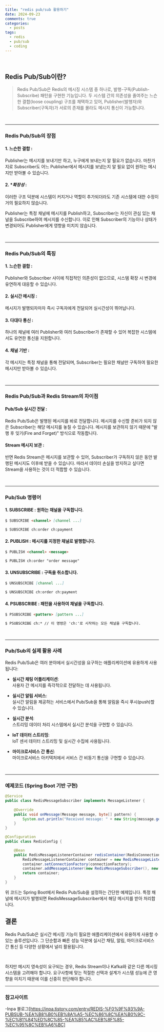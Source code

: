 ```yaml
---
title: "redis pub/sub 활용하기"
date: 2024-09-23
comments: true
categories:
  - posts
tags:
  - redis
  - pub/sub
  - coding
---
```


<br>

## Redis Pub/Sub이란?
> Redis Pub/Sub은 Redis의 메시징 시스템 중 하나로, 발행-구독(Publish-Subscribe) 패턴을 구현한 기능입니다. 두 시스템 간의 의존성을 줄여주는 느슨한 결합(loose coupling) 구조를 채택하고 있어, Publisher(발행자)와 Subscriber(구독자)가 서로의 존재를 몰라도 메시지 통신이 가능합니다.


<br>

---

### Redis Pub/Sub의 장점

#### 1. **느슨한 결합** :<br>
Publisher는 메시지를 보내기만 하고, 누구에게 보내는지 알 필요가 없습니다. 마찬가지로 Subscriber도 어느 Publisher에서 메시지를 보냈는지 알 필요 없이 원하는 메시지만 받아볼 수 있습니다.

#### 2. **확장성* :<br>
이러한 구조 덕분에 시스템이 커지거나 역할이 추가되더라도 기존 시스템에 대한 수정이 거의 필요하지 않습니다.



Publisher는 특정 채널에 메시지를 Publish하고, Subscriber는 자신이 관심 있는 채널을 Subscribe하여 메시지를 수신합니다. 이로 인해 Subscriber의 기능이나 상태가 변경되어도 Publisher에게 영향을 미치지 않습니다.


<br>

---


### Redis Pub/Sub의 특징

#### 1. **느슨한 결합** :<br>
Publisher와 Subscriber 사이에 직접적인 의존성이 없으므로, 시스템 확장 시 변경에 유연하게 대응할 수 있습니다.

#### 2. **실시간 메시징** :<br>
메시지가 발행되자마자 즉시 구독자에게 전달되어 실시간성이 뛰어납니다.

#### 3. **다대다 통신** :<br>
하나의 채널에 여러 Publisher와 여러 Subscriber가 존재할 수 있어 복잡한 시스템에서도 유연한 통신을 지원합니다.

#### 4. **채널 기반** :<br>
각 메시지는 특정 채널을 통해 전달되며, Subscriber는 필요한 채널만 구독하여 필요한 메시지만 받아볼 수 있습니다.


<br>


---

### Redis Pub/Sub과 Redis Stream의 차이점

#### **Pub/Sub 실시간 전달** :<br>

Redis Pub/Sub은 발행된 메시지를 바로 전달합니다. 메시지를 수신할 준비가 되지 않은 Subscriber는 해당 메시지를 놓칠 수 있습니다. 메시지를 보관하지 않기 때문에 "발행 후 잊기(Fire and Forget)" 방식으로 작동합니다.

#### **Stream 메시지 보관** :<br>

반면 Redis Stream은 메시지를 보관할 수 있어, Subscriber가 구독하지 않은 동안 발행된 메시지도 이후에 받을 수 있습니다. 따라서 데이터 손실을 방지하고 싶다면 Stream을 사용하는 것이 더 적합할 수 있습니다.


<br>


---

### Pub/Sub 명령어

#### 1. **SUBSCRIBE** : 원하는 채널을 구독합니다.
```markdown
$ SUBSCRIBE <channel> [channel ...] 

$ SUBSCRIBE ch:order ch:payment
```

#### 2. **PUBLISH** : 메시지를 지정한 채널로 발행합니다.
```markdown
$ PUBLISH <channel> <message>

$ PUBLISH ch:order "order message"
```

#### 3. **UNSUBSCRIBE** : 구독을 취소합니다.
```markdown
$ UNSUBSCRIBE [channel ...]

$ UNSUBSCRIBE ch:order ch:payment
```

#### 4. **PSUBSCRIBE** : 패턴을 사용하여 채널을 구독합니다.
```markdown
$ PSUBSCRIBE <pattern> [pattern ...]

$ PSUBSCRIBE ch:* // 이 명령은 'ch:'로 시작하는 모든 채널을 구독합니다.
```

<br>


---

### Pub/Sub의 실제 활용 사례 
Redis Pub/Sub은 여러 분야에서 실시간성을 요구하는 애플리케이션에 유용하게 사용됩니다:

- **실시간 채팅 어플리케이션**: <br>
사용자 간 메시지를 즉각적으로 전달하는 데 사용됩니다.

- **실시간 알림 서비스**: <br>
실시간 알림을 제공하는 서비스에서 Pub/Sub을 통해 알림을 즉시 푸시(push)할 수 있습니다.

- **실시간 분석**: <br>
스트리밍 데이터 처리 시스템에서 실시간 분석을 구현할 수 있습니다.

- **IoT 데이터 스트리밍**: <br>
IoT 센서 데이터 스트리밍 및 실시간 수집에 사용됩니다.

- **마이크로서비스 간 통신**: <br>
마이크로서비스 아키텍처에서 서비스 간 비동기 통신을 구현할 수 있습니다.

<br>

---


### 예제코드 (Spring Boot 기반 구현)

```java
@Service
public class RedisMessageSubscriber implements MessageListener {
    
    @Override
    public void onMessage(Message message, byte[] pattern) {
        System.out.println("Received message: " + new String(message.getBody()));
    }
}

@Configuration
public class RedisConfig {

    @Bean
    public RedisMessageListenerContainer redisContainer(RedisConnectionFactory connectionFactory) {
        RedisMessageListenerContainer container = new RedisMessageListenerContainer();
        container.setConnectionFactory(connectionFactory);
        container.addMessageListener(new RedisMessageSubscriber(), new PatternTopic("ch:order"));
        return container;
    }
}
```
위 코드는 Spring Boot에서 Redis Pub/Sub을 설정하는 간단한 예제입니다. 특정 채널에 메시지가 발행되면 RedisMessageSubscriber에서 해당 메시지를 받아 처리합니다.



## 결론

Redis Pub/Sub은 실시간 메시징 기능이 필요한 애플리케이션에서 유용하게 사용할 수 있는 솔루션입니다. 그 단순함과 빠른 성능 덕분에 실시간 채팅, 알림, 마이크로서비스 간 통신 등 다양한 상황에서 널리 활용됩니다.

<br>

하지만 메시지 영속성이 요구되는 경우, Redis Stream이나 Kafka와 같은 다른 메시징 시스템을 고려해야 합니다. 요구사항에 맞는 적절한 선택과 설계가 시스템 성능에 큰 영향을 미치기 때문에 이를 신중히 판단해야 합니다.


---

### 참고사이트

-Inpa 블로그[https://inpa.tistory.com/entry/REDIS-%F0%9F%93%9A-PUBSUB-%EA%B8%B0%EB%8A%A5-%EC%86%8C%EA%B0%9C-%EC%B1%84%ED%8C%85-%EA%B5%AC%EB%8F%85-%EC%95%8C%EB%A6%BC]




